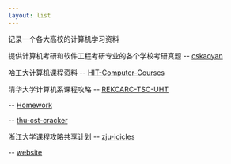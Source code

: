 ```yaml
---
layout: list
---
```


记录一个各大高校的计算机学习资料

提供计算机考研和软件工程考研专业的各个学校考研真题 -- [cskaoyan](https://github.com/csseky/cskaoyan)

哈工大计算机课程资料 -- [HIT-Computer-Courses](https://github.com/wxwmd/HIT-Computer-Courses)

清华大学计算机系课程攻略 -- [REKCARC-TSC-UHT](https://github.com/PKUanonym/REKCARC-TSC-UHT)  

-- [Homework](https://github.com/Trinkle23897/Personal-Homework) 

-- [thu-cst-cracker](https://github.com/Salensoft/thu-cst-cracker)

浙江大学课程攻略共享计划 -- [zju-icicles](https://github.com/QSCTech/zju-icicles)  

-- [website](https://qsctech.github.io/zju-icicles/)

